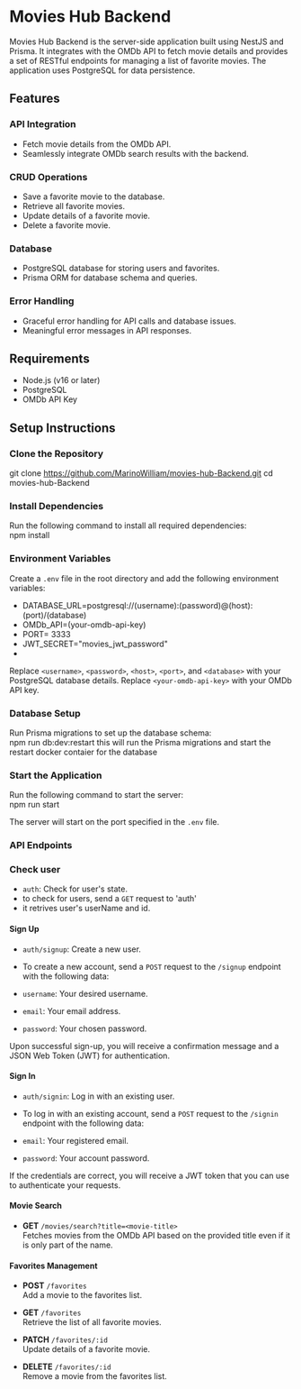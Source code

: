 # Movies Hub Backend

Movies Hub Backend is the server-side application built using NestJS and Prisma. It integrates with the OMDb API to fetch movie details and provides a set of RESTful endpoints for managing a list of favorite movies. The application uses PostgreSQL for data persistence.

## Features

### API Integration
- Fetch movie details from the OMDb API.
- Seamlessly integrate OMDb search results with the backend.

### CRUD Operations
- Save a favorite movie to the database.
- Retrieve all favorite movies.
- Update details of a favorite movie.
- Delete a favorite movie.

### Database
- PostgreSQL database for storing users and favorites.
- Prisma ORM for database schema and queries.

### Error Handling
- Graceful error handling for API calls and database issues.
- Meaningful error messages in API responses.

## Requirements

- Node.js (v16 or later)
- PostgreSQL
- OMDb API Key

## Setup Instructions

### Clone the Repository

git clone https://github.com/MarinoWilliam/movies-hub-Backend.git
cd movies-hub-Backend

### Install Dependencies

Run the following command to install all required dependencies:  
npm install

### Environment Variables

Create a `.env` file in the root directory and add the following environment variables:

- DATABASE_URL=postgresql://(username):(password)@(host):(port)/(database)
- OMDb_API=(your-omdb-api-key)
- PORT= 3333
- JWT_SECRET="movies_jwt_password"
- 
Replace `<username>`, `<password>`, `<host>`, `<port>`, and `<database>` with your PostgreSQL database details. Replace `<your-omdb-api-key>` with your OMDb API key.

### Database Setup

Run Prisma migrations to set up the database schema:  
npm run db:dev:restart
this will run the Prisma migrations and start the restart docker contaier for the database
### Start the Application

Run the following command to start the server:  
npm run start

The server will start on the port specified in the `.env` file.


### API Endpoints

### Check user
- `auth`: Check for user's state.
- to check for users, send a `GET` request to 'auth'
- it retrives user's userName and id.

#### Sign Up

- `auth/signup`: Create a new user.

- To create a new account, send a `POST` request to the `/signup` endpoint with the following data:

- `username`: Your desired username.
- `email`: Your email address.
- `password`: Your chosen password.

Upon successful sign-up, you will receive a confirmation message and a JSON Web Token (JWT) for authentication.


#### Sign In

- `auth/signin`: Log in with an existing user.

- To log in with an existing account, send a `POST` request to the `/signin` endpoint with the following data:

- `email`: Your registered email.
- `password`: Your account password.

If the credentials are correct, you will receive a JWT token that you can use to authenticate your requests.


#### Movie Search
- **GET** `/movies/search?title=<movie-title>`  
  Fetches movies from the OMDb API based on the provided title even if it is only part of the name.

#### Favorites Management
- **POST** `/favorites`  
  Add a movie to the favorites list.

- **GET** `/favorites`  
  Retrieve the list of all favorite movies.

- **PATCH** `/favorites/:id`  
  Update details of a favorite movie.

- **DELETE** `/favorites/:id`  
  Remove a movie from the favorites list.



